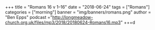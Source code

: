 +++
title = "Romans 16 v 1–16"
date = "2018-06-24"
tags = ["Romans"]
categories = ["morning"]
banner = "img/banners/romans.png"
author = "Ben Epps"
podcast ="http://longmeadow-church.org.uk/files/mp3/2018/20180624-Romans16.mp3"
+++d

